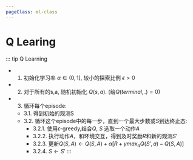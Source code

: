 ```yaml
---
pageClass: ml-class
---
```


<!--
 * @Description: 
 * @Author: Jack Huang
 * @Github: https://github.com/HuangJiaLian
 * @Date: 2019-09-21 11:14:43
 * @LastEditors: Jack Huang
 * @LastEditTime: 2019-09-21 15:07:49
 -->

# Q Learing

::: tip Q Learning 
- 1. 初始化学习率 $\alpha \in (0,1]$, 较小的探索比例 $\epsilon > 0$ 
- 2. 对于所有的s,a, 随机初始化 $Q(s,a)$. (给$Q(terminal, .) = 0$)

- 3. 循环每个episode:
    - 3.1. 得到初始的观测S
    - 3.2. 循环这个episode中的每一步，直到一个最大步数或$S$到达终止态:
        - 3.2.1. 使用$\epsilon$-greedy,结合$Q$, $S$ 选取一个动作$A$
        - 3.2.2. 执行动作$A$，和环境交互，得到及时奖励$R$和新的观测$S'$
        - 3.2.3. 更新$Q(S,A) \leftarrow Q(S,A) + \alpha [R + \gamma max_aQ(S',a) - Q(S,A)]$
        - 3.2.4. $S \leftarrow S'$
:::

<Livere/>

